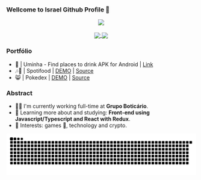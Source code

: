### Wellcome to Israel Github Profile 🤖

<p align="center">
  <a href="https://linkedin.com/in/isrmicha"><img src="https://img.shields.io/static/v1?label=LinkedIn&message=isrmicha&color=blue&logo=linkedin&style=flat-square&logoColor=white"" /></a>
</p>

<p align="center">
  <a href="https://github.com/anuraghazra/github-readme-stats">
    <img
      align="center"
      src="https://github-readme-stats.vercel.app/api/top-langs/?username=isrmicha&layout=compact"
    />
  </a>
  <a href="https://github.com/anuraghazra/github-readme-stats">
    <img
      align="center"
      height="165"
      src="https://github-readme-stats.vercel.app/api?username=isrmicha&count_private=true&show_icons=true&custom_title=Github%20Status&hide=issues"
    />
  </a>
</p>

### Portfólio
  - 🍻 | Uminha - Find places to drink APK for Android | [Link](https://m.apkpure.com/br/uminha-bora-tomar-uma/com.isrstudio.uminhabeer) 
  - 🎶🍕 | Spotifood | [DEMO](https://isrmicha-spotifood.herokuapp.com/) | [Source](https://github.com/isrmicha/ifood-frontend-test)
  - 😸 | Pokedex | [DEMO](https://pokedex-website.herokuapp.com) | [Source](https://gitlab.com/isrmicha1/pokemon)



### Abstract

 - 👨‍💻 I'm currently working full-time at **Grupo Boticário**.
 - 🌱 Learning more about and studying: **Front-end using Javascript/Typescript and React with Redux**.
 - 💙 Interests: games 👾, technology and crypto.


![Snake animation](https://github.com/isrmicha/isrmicha/blob/output/github-contribution-grid-snake.svg)
